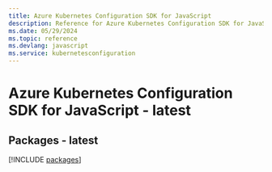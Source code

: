```yaml
---
title: Azure Kubernetes Configuration SDK for JavaScript
description: Reference for Azure Kubernetes Configuration SDK for JavaScript
ms.date: 05/29/2024
ms.topic: reference
ms.devlang: javascript
ms.service: kubernetesconfiguration
---
```

# Azure Kubernetes Configuration SDK for JavaScript - latest
## Packages - latest
[!INCLUDE [packages](kubernetes-configuration-index.md)]